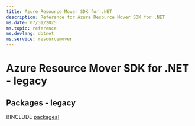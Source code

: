 ```yaml
---
title: Azure Resource Mover SDK for .NET
description: Reference for Azure Resource Mover SDK for .NET
ms.date: 07/31/2025
ms.topic: reference
ms.devlang: dotnet
ms.service: resourcemover
---
```

# Azure Resource Mover SDK for .NET - legacy
## Packages - legacy
[!INCLUDE [packages](resource-mover-index.md)]